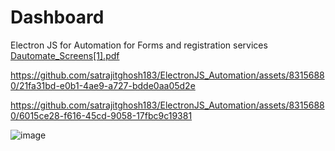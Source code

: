 # Dashboard


Electron JS for Automation for Forms and registration services 
[Dautomate_Screens[1].pdf](https://github.com/satrajitghosh183/ElectronJS_Automation/files/11855932/Dautomate_Screens.1.pdf)


https://github.com/satrajitghosh183/ElectronJS_Automation/assets/83156880/21fa31bd-e0b1-4ae9-a727-bdde0aa05d2e



https://github.com/satrajitghosh183/ElectronJS_Automation/assets/83156880/6015ce28-f616-45cd-9058-17fbc9c19381


![image](https://github.com/satrajitghosh183/ElectronJS_Automation/assets/83156880/78ea0867-231c-483b-88c6-23cede51b306)
